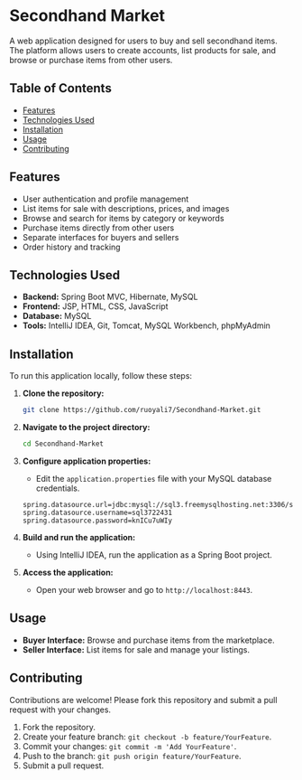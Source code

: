 # Secondhand Market

A web application designed for users to buy and sell secondhand items. The platform allows users to create accounts, list products for sale, and browse or purchase items from other users.

## Table of Contents
- [Features](#features)
- [Technologies Used](#technologies-used)
- [Installation](#installation)
- [Usage](#usage)
- [Contributing](#contributing)

## Features
- User authentication and profile management
- List items for sale with descriptions, prices, and images
- Browse and search for items by category or keywords
- Purchase items directly from other users
- Separate interfaces for buyers and sellers
- Order history and tracking

## Technologies Used
- **Backend:** Spring Boot MVC, Hibernate, MySQL
- **Frontend:** JSP, HTML, CSS, JavaScript
- **Database:** MySQL
- **Tools:** IntelliJ IDEA, Git, Tomcat, MySQL Workbench, phpMyAdmin

## Installation

To run this application locally, follow these steps:

1. **Clone the repository:**

    ```bash
    git clone https://github.com/ruoyali7/Secondhand-Market.git
    ```

2. **Navigate to the project directory:**

    ```bash
    cd Secondhand-Market
    ```

3. **Configure application properties:**

    - Edit the `application.properties` file with your MySQL database credentials.

    ```properties
    spring.datasource.url=jdbc:mysql://sql3.freemysqlhosting.net:3306/sql3722431
    spring.datasource.username=sql3722431
    spring.datasource.password=knICu7uWIy
    ```

4. **Build and run the application:**

    - Using IntelliJ IDEA, run the application as a Spring Boot project.

5. **Access the application:**

    - Open your web browser and go to `http://localhost:8443`.

## Usage

- **Buyer Interface:** Browse and purchase items from the marketplace.
- **Seller Interface:** List items for sale and manage your listings.

## Contributing

Contributions are welcome! Please fork this repository and submit a pull request with your changes.

1. Fork the repository.
2. Create your feature branch: `git checkout -b feature/YourFeature`.
3. Commit your changes: `git commit -m 'Add YourFeature'`.
4. Push to the branch: `git push origin feature/YourFeature`.
5. Submit a pull request.

